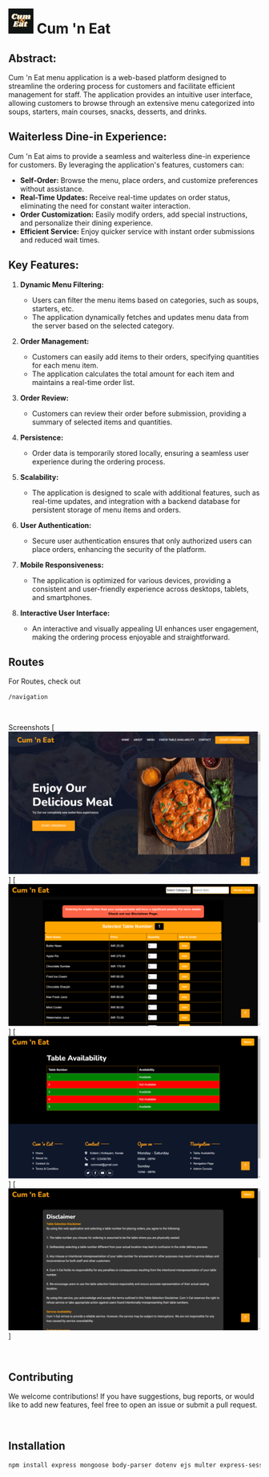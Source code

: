 # [<img src="pics/logo.png" width="50" title="Cum-'n-Eat">](https://lrmq3y-3000.csb.app/) Cum 'n Eat

## **Abstract:**

Cum 'n Eat menu application is a web-based platform designed to streamline the ordering process for customers and facilitate efficient management for staff. The application provides an intuitive user interface, allowing customers to browse through an extensive menu categorized into soups, starters, main courses, snacks, desserts, and drinks.

## Waiterless Dine-in Experience:

Cum 'n Eat aims to provide a seamless and waiterless dine-in experience for customers. By leveraging the application's features, customers can:
   - **Self-Order:** Browse the menu, place orders, and customize preferences without assistance.
   - **Real-Time Updates:** Receive real-time updates on order status, eliminating the need for constant waiter interaction.
   - **Order Customization:** Easily modify orders, add special instructions, and personalize their dining experience.
   - **Efficient Service:** Enjoy quicker service with instant order submissions and reduced wait times.

## Key Features:

1. **Dynamic Menu Filtering:**
   - Users can filter the menu items based on categories, such as soups, starters, etc.
   - The application dynamically fetches and updates menu data from the server based on the selected category.

2. **Order Management:**
   - Customers can easily add items to their orders, specifying quantities for each menu item.
   - The application calculates the total amount for each item and maintains a real-time order list.

3. **Order Review:**
   - Customers can review their order before submission, providing a summary of selected items and quantities.

4. **Persistence:**
   - Order data is temporarily stored locally, ensuring a seamless user experience during the ordering process.

5. **Scalability:**
   - The application is designed to scale with additional features, such as real-time updates, and integration with a backend database for persistent storage of menu items and orders.

6. **User Authentication:**
   - Secure user authentication ensures that only authorized users can place orders, enhancing the security of the platform.

7. **Mobile Responsiveness:**
   - The application is optimized for various devices, providing a consistent and user-friendly experience across desktops, tablets, and smartphones.

8. **Interactive User Interface:**
   - An interactive and visually appealing UI enhances user engagement, making the ordering process enjoyable and straightforward.

## Routes
For Routes, check out
```
/navigation
```

<br>

Screenshots
[<img src="pics/homescreen.png" title="Cum-'n-Eat">]
[<img src="pics/menu.png" title="Cum-'n-Eat">]
[<img src="pics/tableavail.png" title="Cum-'n-Eat">]
[<img src="pics/disclaimer.png" title="Cum-'n-Eat">]

<br>

## Contributing
We welcome contributions! If you have suggestions, bug reports, or would like to add new features, feel free to open an issue or submit a pull request.

<br>

## Installation
```bash
npm install express mongoose body-parser dotenv ejs multer express-session
